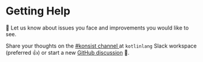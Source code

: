 # Getting Help

📢 Let us know about issues you face and improvements you would like to see.&#x20;

Share your thoughts on the [#konsist channel ](https://kotlinlang.slack.com/archives/C05QG9FD6KS) at `kotlinlang` Slack workspace (preferred 👍) or start a new [GitHub discussion](https://github.com/LemonAppDev/konsist/discussions) 💬.
